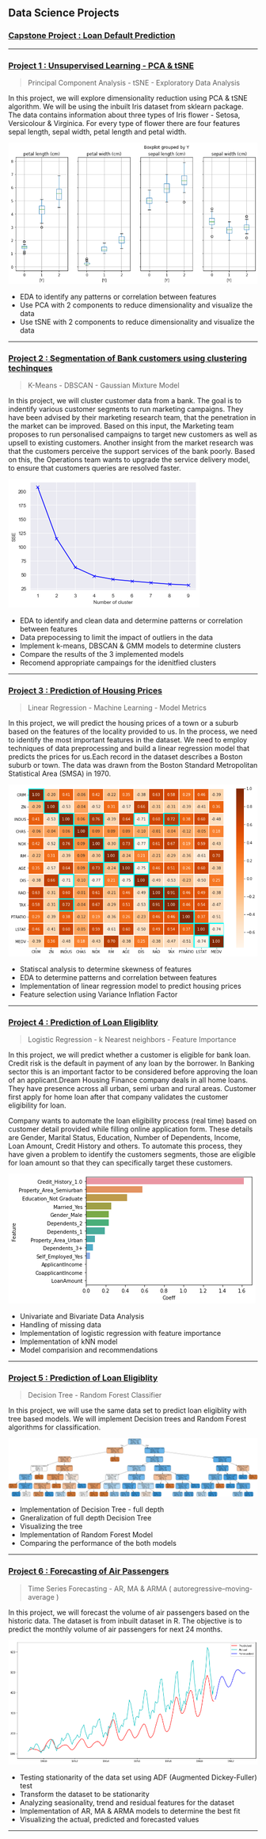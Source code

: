 ## Data Science Projects

### [Capstone Project : Loan Default Prediction](https://shouvikn.github.io/DS-Capstone-Proj)


---

### [Project 1 : Unsupervised Learning - PCA & tSNE](https://github.com/shouvikn/dataprojects/blob/main/unsupervised_learn/Project%20PCA%20and%20tSNE.ipynb)
> Principal Component Analysis - tSNE - Exploratory Data Analysis

In this project, we will explore dimensionality reduction using PCA & tSNE algorithm. We will be using the inbuilt Iris dataset from sklearn package. The data contains information about three types of Iris flower - Setosa, Versicolour & Virginica. For every type of flower there are four features sepal length, sepal width, petal length and petal width. 

![](image/iris_image.png)

- EDA to identify any patterns or correlation between features 
- Use PCA with 2 components to reduce dimensionality and visualize the data 
- Use tSNE with 2 components to reduce dimensionality and visualize the data

---

### [Project 2 : Segmentation of Bank customers using clustering techinques](https://nbviewer.org/github/shouvikn/dataprojects/blob/main/unsupervised_learn/Project_Unsupervised_Learning.ipynb)
> K-Means - DBSCAN - Gaussian Mixture Model

In this project, we will cluster customer data from a bank. The goal is to indentify various customer segments to run marketing campaigns. They have been advised by their marketing research team, that the penetration in the market can be improved. Based on this input, the Marketing team proposes to run personalised campaigns to target new customers as well as upsell to existing customers. Another insight from the market research was that the customers perceive the support services of the bank poorly. Based on this, the Operations team wants to upgrade the service delivery model, to ensure that customers queries are resolved faster.

![](image/k-means_image.png)

- EDA to identify and clean data and determine patterns or correlation between features
- Data prepocessing to limit the impact of outliers in the data 
- Implement k-means, DBSCAN & GMM models to determine clusters 
- Compare the results of the 3 implemented models
- Recomend appropriate campaings for the idenitfied clusters

---

### [Project 3 : Prediction of Housing Prices](https://github.com/shouvikn/dataprojects/blob/main/machinelearning/Project_%20Linear%20Regression(Boston%20House%20Price)%20(1).ipynb)
> Linear Regression - Machine Learning - Model Metrics

In this project, we will predict the housing prices of a town or a suburb based on the features of the locality provided to us. In the process, we need to identify the most important features in the dataset. We need to employ techniques of data preprocessing and build a linear regression model that predicts the prices for us.Each record in the dataset describes a Boston suburb or town. The data was drawn from the Boston Standard Metropolitan Statistical Area (SMSA) in 1970.

![](image/linearregression_cor.png)

- Statiscal analysis to determine skewness of features
- EDA to determine patterns and correlation between features
- Implementation of linear regression model to predict housing prices
- Feature selection using Variance Inflation Factor

---

### [Project 4 : Prediction of Loan Eligiblity](https://github.com/shouvikn/dataprojects/blob/main/machinelearning/Project_%20Classification_%20Loan%20Eligibility%20Prediction.ipynb)
> Logistic Regression - k Nearest neighbors - Feature Importance

In this project, we will predict whether a customer is eligible for bank loan. Credit risk is the default in payment of any loan by the borrower. In Banking sector this is an important factor to be considered before approving the loan of an applicant.Dream Housing Finance company deals in all home loans. They have presence across all urban, semi urban and rural areas. Customer first apply for home loan after that company validates the customer eligibility for loan.

Company wants to automate the loan eligibility process (real time) based on customer detail provided while filling online application form. These details are Gender, Marital Status, Education, Number of Dependents, Income, Loan Amount, Credit History and others. To automate this process, they have given a problem to identify the customers segments, those are eligible for loan amount so that they can specifically target these customers.

![](image/logisticregression_feature.png)

- Univariate and Bivariate Data Analysis
- Handling of missing data
- Implementation of logistic regression with feature importance
- Implementation of kNN model 
- Model comparision and recommendations

---

### [Project 5 : Prediction of Loan Eligiblity](https://nbviewer.org/github/shouvikn/dataprojects/blob/main/treemodels/Project%20PDS_%20Loan%20Eligibility%20Prediction.ipynb)
> Decision Tree - Random Forest Classifier

In this project, we will use the same data set to predict loan eligiblity with tree based models. We will implement Decision trees and Random Forest algorithms for classification.

![](image/tree.png)

- Implementation of Decision Tree - full depth
- Gneralization of full depth Decision Tree
- Visualizing the tree
- Implementation of Random Forest Model
- Comparing the performance of the both models

---

### [Project 6 : Forecasting of Air Passengers](https://nbviewer.org/github/shouvikn/dataprojects/blob/main/timeseries/Project_%20Time%20Series%20-%20Air%20Passengers.ipynb)
> Time Series Forecasting - AR, MA & ARMA ( autoregressive–moving-average )

In this project, we will forecast the volume of air passengers based on the historic data. The dataset is from inbuilt dataset in R. The objective is to predict the monthly volume of air passengers for next 24 months.

![](image/timeseries.png)

- Testing stationarity of the data set using ADF (Augmented Dickey-Fuller) test
- Transform the dataset to be stationarity
- Analyzing seasionality, trend and residual features for the dataset
- Implementation of AR, MA & ARMA models to determine the best fit
- Visualizing the actual, predicted and forecasted values

---



